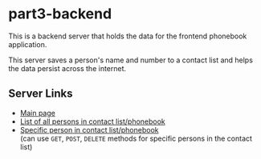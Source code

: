 # part3-backend

This is a backend server that holds the data for the frontend phonebook application.

This server saves a person's name and number to a contact list and helps the data persist across the internet.

## Server Links

- [Main page](https://part3-backend-gt8j.onrender.com/)
- [List of all persons in contact list/phonebook](https://part3-backend-gt8j.onrender.com/api/persons)
- [Specific person in contact list/phonebook](https://part3-backend-gt8j.onrender.com/api/persons/:id)  
  (can use `GET`, `POST`, `DELETE` methods for specific persons in the contact list)
